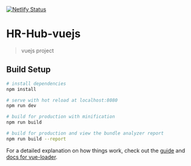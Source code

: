 [![Netlify Status](https://api.netlify.com/api/v1/badges/b3cfcbec-cfd5-48f4-bc7f-145f9787c75e/deploy-status)](https://app.netlify.com/sites/hr-hub-demo/deploys)

<!-- PROJECT LOGO -->
# HR-Hub-vuejs

> vuejs project

## Build Setup

``` bash
# install dependencies
npm install

# serve with hot reload at localhost:8080
npm run dev

# build for production with minification
npm run build

# build for production and view the bundle analyzer report
npm run build --report
```

For a detailed explanation on how things work, check out the [guide](http://vuejs-templates.github.io/webpack/) and [docs for vue-loader](http://vuejs.github.io/vue-loader).

